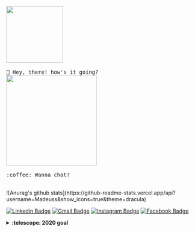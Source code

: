 <p>
  <img src="https://i.imgur.com/aAEW3hA.gif" width="150px" style="filter:FlipH">
  <br><br>
  <samp>
    👋 Hey, there! how's it going? 
    <br>
      <img src="https://media1.giphy.com/media/l41JU9pUyosHzWyuQ/giphy.gif?cid=ecf05e4749fa6661adf101be20bb63075d6ccca1733215d8&rid=giphy.gif" width="240px" align="center">
    <br><br>:coffee: Wanna chat?
  </samp>
</p>
<br>
   ![Anurag's github stats](https://github-readme-stats.vercel.app/api?username=Madeuss&show_icons=true&theme=dracula)
<br>

[![Linkedin Badge](https://img.shields.io/badge/linkedin-%230077B5.svg?&style=flat-square&logo=linkedin&logoColor=white)](https://www.linkedin.com/in/mateusdevsouza/) [![Gmail Badge](https://img.shields.io/badge/-mateus1two3@gmail.com-c14438?style=flat-square&logo=Gmail&logoColor=white&link=mailto:mateus1two3@gmail.com)](mailto:mateus1two3@gmail.com) [![Instagram Badge](https://img.shields.io/badge/instagram-%23E4405F.svg?&style=flat-square&logo=instagram&logoColor=white)](https://www.instagram.com/madeus.s/) [![Facebook Badge](https://img.shields.io/badge/facebook-%231877F2.svg?&style=flat-square&logo=facebook&logoColor=white)](https://www.facebook.com/mateus1two3)

<details>
  <summary><b>:telescope: 2020 goal</b></summary>
  Survive...
  
  ⚽ Play soccer again (I miss you) 😥
</details>
